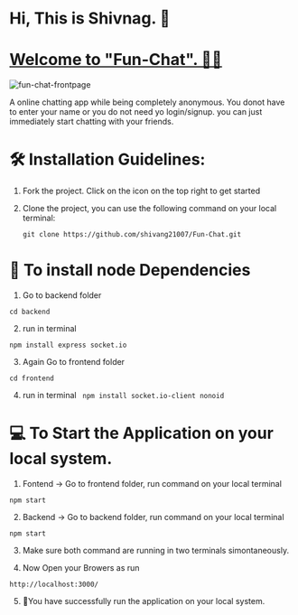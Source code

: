 
#    Hi, This is Shivnag. 👻

#    [Welcome to "Fun-Chat". 🐱‍🏍](https://github.com/shivang21007/Fun-Chat)

![fun-chat-frontpage](https://github.com/shivang21007/Fun-Chat/assets/98748694/61ef9f1e-2384-4365-90eb-d5fbd308bf6e)

 A online chatting app while being completely anonymous.
 You donot have to enter your name or you do not need yo login/signup. you can just immediately start chatting with your friends.
 

# 🛠️ Installation Guidelines:

1. Fork the project. Click on the icon on the top right to get started

2. Clone the project, you can use the following command on your local terminal:
 
   ```
   git clone https://github.com/shivang21007/Fun-Chat.git
   ```
  
  # 📡 To install node Dependencies 
  
  1. Go to backend folder 
   ``` 
   cd backend
   ```
  2. run in terminal 
   ``` 
  npm install express socket.io 
   ```

  3. Again Go to frontend folder 
  ``` 
  cd frontend
  ```
  4.  run in terminal 
     ``` 
     npm install socket.io-client nonoid
     ```
    
   # 💻 To Start the Application on your local system.
   1. Fontend -> Go to frontend folder, run command on your local terminal 
   ```
   npm start
   ```
   2. Backend -> Go to backend folder, run command on your local terminal 
   ``` 
   npm start
   ``` 
   3. Make sure both command are running in two terminals simontaneously.
   
   4. Now Open your Browers as run 
   ```
   http://localhost:3000/
   ```
   5. 🎉You have successfully run the application on your local system.




